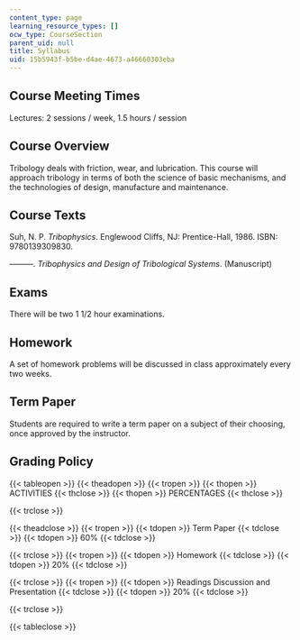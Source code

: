 ```yaml
---
content_type: page
learning_resource_types: []
ocw_type: CourseSection
parent_uid: null
title: Syllabus
uid: 15b5943f-b5be-d4ae-4673-a46660303eba
---
```


Course Meeting Times
--------------------

Lectures: 2 sessions / week, 1.5 hours / session

Course Overview
---------------

Tribology deals with friction, wear, and lubrication. This course will approach tribology in terms of both the science of basic mechanisms, and the technologies of design, manufacture and maintenance.

Course Texts
------------

Suh, N. P. _Tribophysics_. Englewood Cliffs, NJ: Prentice-Hall, 1986. ISBN: 9780139309830.

———. _Tribophysics and Design of Tribological Systems_. (Manuscript)

Exams
-----

There will be two 1 1/2 hour examinations.

Homework
--------

A set of homework problems will be discussed in class approximately every two weeks.

Term Paper
----------

Students are required to write a term paper on a subject of their choosing, once approved by the instructor.

Grading Policy
--------------

{{< tableopen >}}
{{< theadopen >}}
{{< tropen >}}
{{< thopen >}}
ACTIVITIES
{{< thclose >}}
{{< thopen >}}
PERCENTAGES
{{< thclose >}}

{{< trclose >}}

{{< theadclose >}}
{{< tropen >}}
{{< tdopen >}}
Term Paper
{{< tdclose >}}
{{< tdopen >}}
60%
{{< tdclose >}}

{{< trclose >}}
{{< tropen >}}
{{< tdopen >}}
Homework
{{< tdclose >}}
{{< tdopen >}}
20%
{{< tdclose >}}

{{< trclose >}}
{{< tropen >}}
{{< tdopen >}}
Readings Discussion and Presentation
{{< tdclose >}}
{{< tdopen >}}
20%
{{< tdclose >}}

{{< trclose >}}

{{< tableclose >}}